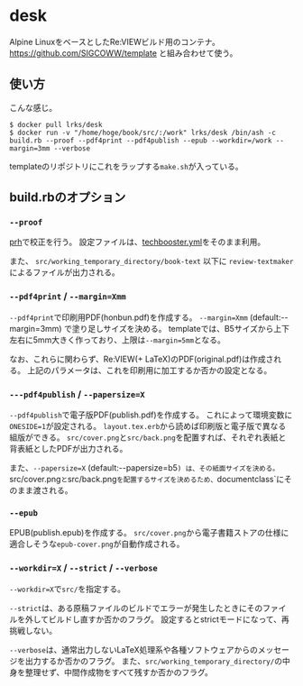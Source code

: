# desk
Alpine LinuxをベースとしたRe:VIEWビルド用のコンテナ。
https://github.com/SIGCOWW/template と組み合わせて使う。


## 使い方
こんな感じ。
```
$ docker pull lrks/desk
$ docker run -v "/home/hoge/book/src/:/work" lrks/desk /bin/ash -c build.rb --proof --pdf4print --pdf4publish --epub --workdir=/work --margin=3mm --verbose
```
templateのリポジトリにこれをラップする`make.sh`が入っている。


## build.rbのオプション
### `--proof`
[prh](https://github.com/prh/prh)で校正を行う。
設定ファイルは、[techbooster.yml](https://github.com/prh/rules/blob/master/media/techbooster.yml)をそのまま利用。

また、 `src/working_temporary_directory/book-text` 以下に `review-textmaker` によるファイルが出力される。

### `--pdf4print` / `--margin=Xmm`
`--pdf4print`で印刷用PDF(honbun.pdf)を作成する。
`--margin=Xmm` (default:--margin=3mm) で塗り足しサイズを決める。
templateでは、B5サイズから上下左右に5mm大きく作っており、上限は`--margin=5mm`となる。

なお、これらに関わらず、Re:VIEW(+ LaTeX)のPDF(original.pdf)は作成される。
上記のパラメータは、これを印刷用に加工するか否かの設定となる。

### `---pdf4publish` / `--papersize=X`
`--pdf4publish`で電子版PDF(publish.pdf)を作成する。
これによって環境変数に`ONESIDE=1`が設定される。
`layout.tex.erb`から読めば印刷版と電子版で異なる組版ができる。
`src/cover.png`と`src/back.png`を配置すれば、それぞれ表紙と背表紙としたPDFが出力される。

また、`--papersize=X` (default:--papersize=b5`) は、その紙面サイズを決める。
`src/cover.png`と`src/back.png`を配置するサイズを決めるため、`documentclass`にそのまま渡される。

### `--epub`
EPUB(publish.epub)を作成する。
`src/cover.png`から電子書籍ストアの仕様に適合しそうな`epub-cover.png`が自動作成される。

### `--workdir=X` / `--strict` / `--verbose`
`--workdir=X`で`src/`を指定する。

`--strict`は、ある原稿ファイルのビルドでエラーが発生したときにそのファイルを外してビルドし直すか否かのフラグ。
設定するとstrictモードになって、再挑戦しない。

`--verbose`は、通常出力しないLaTeX処理系や各種ソフトウェアからのメッセージを出力するか否かのフラグ。
また、`src/working_temporary_directory/`の中身を整理せず、中間作成物をすべて残すか否かのフラグ。
